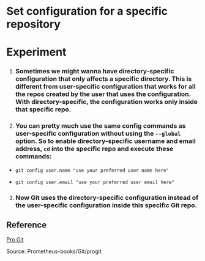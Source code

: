 # **Set configuration for a specific repository**

# **Experiment**

1. ### Sometimes we might wanna have directory-specific configuration that only affects a specific directory. This is different from user-specific configuration that works for all the repos created by the user that uses the configuration. With directory-specific, the configuration works only inside that specific repo. 

2. ### You can pretty much use the same config commands as user-specific configuration without using the `--global` option. So to enable directory-specific username and email address, `cd` into the specific repo and execute these commands: 

- `git config user.name "use your preferred user name here"`

- `git config user.email "use your preferred user email here"`

3. ### Now Git uses the directory-specific configuration instead of the user-specific configuration inside this specific Git repo. 



## **Reference**

[Pro Git]()

Source: Prometheus-books/Git/progit